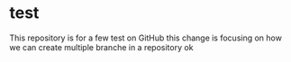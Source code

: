 # test
This repository is for a few test on GitHub 
this change is focusing on how we can create multiple branche in a repository
ok
